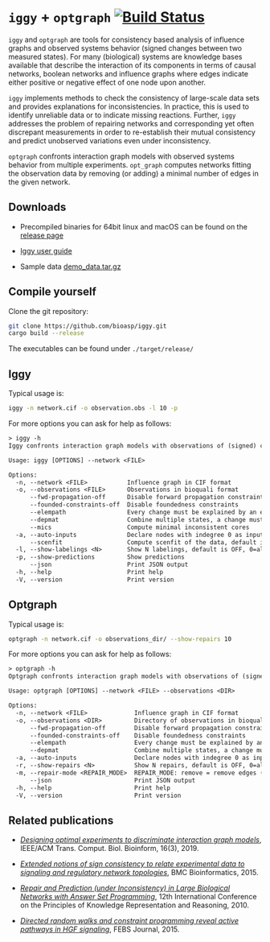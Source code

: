 # `iggy` + `optgraph` [![Build Status](https://github.com/bioasp/iggy/workflows/CI%20Test/badge.svg)](https://github.com/bioasp/iggy)

`iggy` and `optgraph` are tools for consistency based analysis of influence graphs and observed systems behavior (signed changes between two measured states). For many (biological) systems are knowledge bases available that describe the interaction of its components in terms of causal networks, boolean networks and influence graphs where edges indicate either positive or negative effect of one node upon another.

`iggy` implements methods to check the consistency of large-scale data sets and provides explanations for inconsistencies. In practice, this is used to identify unreliable data or to indicate missing reactions. Further, `iggy` addresses the problem of  repairing networks and corresponding yet often discrepant measurements in order to re-establish their mutual consistency and predict unobserved variations even under inconsistency.

`optgraph` confronts interaction graph models with observed systems behavior from multiple experiments. `opt_graph` computes networks fitting the observation data by removing (or adding) a minimal number of edges in the given network.

## Downloads

- Precompiled binaries for 64bit linux and macOS can be found on the [release page](https://github.com/bioasp/iggy/releases/latest)

- [Iggy user guide](https://bioasp.github.io/iggy/guide/guide.html)

- Sample data [demo_data.tar.gz](https://bioasp.github.io/iggy/downloads/demo_data.tar.gz)

## Compile yourself

Clone the git repository:

```sh
git clone https://github.com/bioasp/iggy.git
cargo build --release
```

The executables can be found under `./target/release/`

## Iggy

Typical usage is:

```sh
iggy -n network.cif -o observation.obs -l 10 -p
```

For more options you can ask for help as follows:

```txt
> iggy -h
Iggy confronts interaction graph models with observations of (signed) changes between two measured states (including uncertain observations). Iggy discovers inconsistencies in networks or data, applies minimal repairs, and predicts the behavior for the unmeasured species. It distinguishes strong predictions (e.g. increase in a node) and weak predictions (e.g., the value of a node increases or remains unchanged)

Usage: iggy [OPTIONS] --network <FILE>

Options:
  -n, --network <FILE>           Influence graph in CIF format
  -o, --observations <FILE>      Observations in bioquali format
      --fwd-propagation-off      Disable forward propagation constraints
      --founded-constraints-off  Disable foundedness constraints
      --elempath                 Every change must be explained by an elementary path from an input
      --depmat                   Combine multiple states, a change must be explained by an elementary path from an input
      --mics                     Compute minimal inconsistent cores
  -a, --auto-inputs              Declare nodes with indegree 0 as inputs
      --scenfit                  Compute scenfit of the data, default is mcos
  -l, --show-labelings <N>       Show N labelings, default is OFF, 0=all
  -p, --show-predictions         Show predictions
      --json                     Print JSON output
  -h, --help                     Print help
  -V, --version                  Print version

```

## Optgraph

Typical usage is:

```sh
optgraph -n network.cif -o observations_dir/ --show-repairs 10
```

For more options you can ask for help as follows:

```txt
> optgraph -h
Optgraph confronts interaction graph models with observations of (signed) changes between two measured states. Opt-graph computes networks fitting the observation data by removing (or adding) a minimal number of edges in the given network

Usage: optgraph [OPTIONS] --network <FILE> --observations <DIR>

Options:
  -n, --network <FILE>             Influence graph in CIF format
  -o, --observations <DIR>         Directory of observations in bioquali format
      --fwd-propagation-off        Disable forward propagation constraints
      --founded-constraints-off    Disable foundedness constraints
      --elempath                   Every change must be explained by an elementary path from an input
      --depmat                     Combine multiple states, a change must be explained by an elementary path from an input
  -a, --auto-inputs                Declare nodes with indegree 0 as inputs
  -r, --show-repairs <N>           Show N repairs, default is OFF, 0=all
  -m, --repair-mode <REPAIR_MODE>  REPAIR_MODE: remove = remove edges (default), optgraph = add + remove edges, flip = flip direction of edges
      --json                       Print JSON output
  -h, --help                       Print help
  -V, --version                    Print version
```

## Related publications

- [*Designing optimal experiments to discriminate interaction graph models*](https://doi.org/10.1109/TCBB.2018.2812184), IEEE/ACM Trans. Comput. Biol. Bioinform, 16(3), 2019.

- [*Extended notions of sign consistency to relate experimental data to signaling and regulatory network topologies*](http://dx.doi.org/10.1186/s12859-015-0733-7), BMC Bioinformatics, 2015.

- [*Repair and Prediction (under Inconsistency) in Large Biological Networks with Answer Set Programming*](http://aaai.org/ocs/index.php/KR/KR2010/paper/view/1334/1660), 12th International Conference on the Principles of Knowledge Representation and Reasoning, 2010.

- [*Directed random walks and constraint programming reveal active pathways in HGF signaling*](http://dx.doi.org/10.1111/febs.13580), FEBS Journal, 2015.
